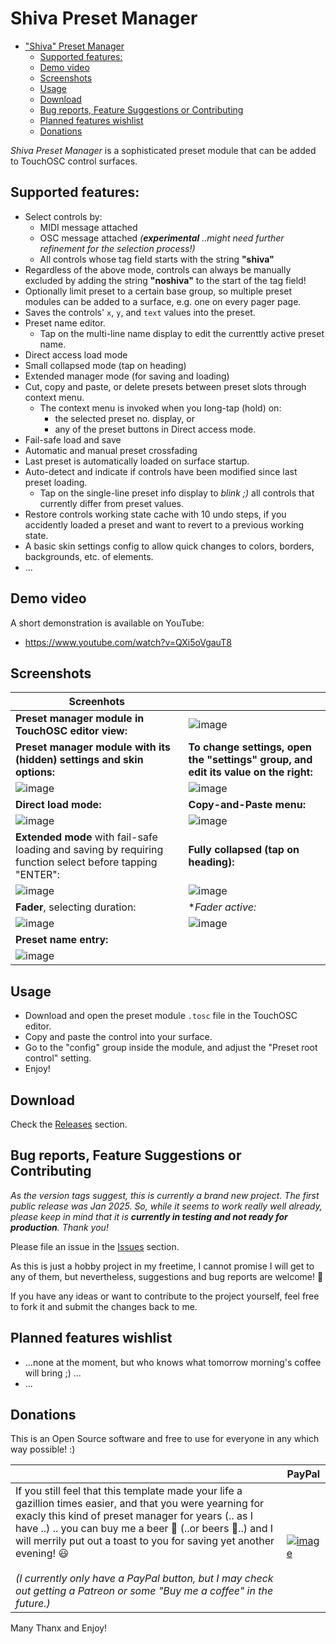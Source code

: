# Shiva Preset Manager

- ["Shiva" Preset Manager](#shiva-preset-manager)
  - [Supported features:](#supported-features)
  - [Demo video](#demo-video)
  - [Screenshots](#screenshots)
  - [Usage](#usage)
  - [Download](#download)
  - [Bug reports, Feature Suggestions or Contributing](#bug-reports-feature-suggestions-or-contributing)
  - [Planned features wishlist](#planned-features-wishlist)
  - [Donations](#donations)

*Shiva Preset Manager* is a sophisticated preset module that can be added to TouchOSC control surfaces.

## Supported features:
- Select controls by:
  - MIDI message attached
  - OSC message attached *(**experimental** ..might need further refinement for the selection process!)*
  - All controls whose tag field starts with the string **"shiva"**
- Regardless of the above mode, controls can always be manually excluded by adding the string **"noshiva"** to the start of the tag field! 
- Optionally limit preset to a certain base group, so multiple preset modules can be added to a surface, e.g. one on every pager page.
- Saves the controls' `x`, `y`, and `text` values into the preset.
- Preset name editor.
  - Tap on the multi-line name display to edit the currenttly active preset name.
- Direct access load mode
- Small collapsed mode (tap on heading)
- Extended manager mode (for saving and loading)
- Cut, copy and paste, or delete presets between preset slots through context menu.
  - The context menu is invoked when you long-tap (hold) on:
    - the selected preset no. display, or
    - any of the preset buttons in Direct access mode.
- Fail-safe load and save
- Automatic and manual preset crossfading
- Last preset is automatically loaded on surface startup.
- Auto-detect and indicate if controls have been modified since last preset loading.
  - Tap on the single-line preset info display to *blink ;)* all controls that currently differ from preset values.
- Restore controls working state cache with 10 undo steps, if you accidently loaded a preset and want to revert to a previous working state.
- A basic skin settings config to allow quick changes to colors, borders, backgrounds, etc. of elements.
- ...

## Demo video

A short demonstration is available on YouTube:
- https://www.youtube.com/watch?v=QXi5oVgauT8

## Screenshots

| Screenhots | |
| ---- | ---- |
|  **Preset manager module in TouchOSC editor view:**  |  ![image](https://github.com/user-attachments/assets/e6ed1e3f-08a0-4ea2-be9d-c8e23caabb12) |
| **Preset manager module with its (hidden) settings and skin options:** | **To change settings, open the "settings" group, and edit its value on the right:** |
| ![image](https://github.com/user-attachments/assets/feba1030-49fa-4441-8203-5d0c948d1401) | ![image](https://github.com/user-attachments/assets/f31e4e80-4a80-48d9-bc7a-b97bc8a73522) |
| **Direct load mode:** | **Copy-and-Paste menu:** |
| ![image](https://github.com/user-attachments/assets/d37e96c9-ce7a-4597-8817-4fdd95cd2e0b) | ![image](https://github.com/user-attachments/assets/92ec8db9-135b-4b23-a27b-52dad95b0c06) | 
| **Extended mode** with fail-safe loading and saving by requiring function select before tapping "ENTER": | **Fully collapsed (tap on heading):** |
| ![image](https://github.com/user-attachments/assets/a908229c-af5a-4d4f-a077-386906a0a5fe) | ![image](https://github.com/user-attachments/assets/86cb105b-9ddb-4303-9d87-4b2fdbfde95d) |
| **Fader**, selecting duration: | **Fader active:* |
| ![image](https://github.com/user-attachments/assets/fa5bebf2-22f7-4537-a2d1-9d11fc7cbf9c) | ![image](https://github.com/user-attachments/assets/dd4e2095-f94a-4803-bbaa-2f4e35eacf4a) |
| **Preset name entry:** |  |
| ![image](https://github.com/user-attachments/assets/2c001d3f-cc80-4003-aa1b-53d62cb1cbe6) |  |

## Usage

- Download and open the preset module `.tosc` file in the TouchOSC editor.
- Copy and paste the control into your surface.
- Go to the "config" group inside the module, and adjust the "Preset root control" setting.
- Enjoy!

## Download

Check the [Releases](https://github.com/bobbadshy/touchosc_shiva_preset_manager/releases) section.

## Bug reports, Feature Suggestions or Contributing

*As the version  tags suggest, this is currently a brand new project. The first public release was Jan 2025. So, while it seems to work really well already, please keep in mind that it is **currently in testing and not ready for production**. Thank you!*

Please file an issue in the [Issues](https://github.com/bobbadshy/touchosc_shiva_preset_manager/issues) section.

As this is just a hobby project in my freetime, I cannot promise I will get to any of them, but nevertheless, suggestions and bug reports are welcome! 🙂

If you have any ideas or want to contribute to the project yourself, feel free to fork it and submit the changes back to me.

## Planned features wishlist

- ...none at the moment, but who knows what tomorrow morning's coffee will bring ;) ...
- ...

## Donations

This is an Open Source software and free to use for everyone in any which way possible! :)

|    |  PayPal  |
| -- | -------- |
|  If you still feel that this template made your life a gazillion times easier, and that you were yearning for exacly this kind of preset manager for years (.. as I have ..) .. you can buy me a beer 🍺 (..or beers 🍻..) and I will merrily put out a toast to you for saving yet another evening! 😃<br><br>*(I currently only have a PayPal button, but I may check out getting a Patreon or some "Buy me a coffee" in the future.)* |  [![image](https://www.paypalobjects.com/en_US/i/btn/btn_donate_SM.gif)](https://www.paypal.com/donate?hosted_button_id=CGDJVVGG5V8LU&)  |


Many Thanx and Enjoy!


